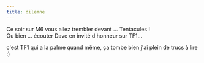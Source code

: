 ```yaml
---
title: dilemne
---
```


Ce soir sur M6 vous allez trembler devant ... Tentacules !  
Ou bien ... écouter Dave en invité d'honneur sur TF1...

c'est TF1 qui a la palme quand même, ça tombe bien j'ai plein de trucs à lire
:)

